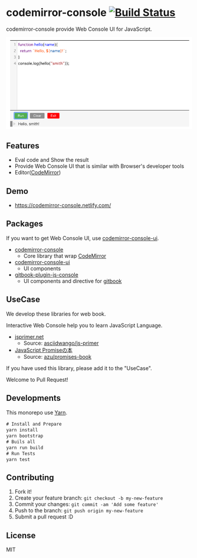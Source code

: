 # codemirror-console [![Build Status](https://travis-ci.org/azu/codemirror-console.svg?branch=master)](https://travis-ci.org/azu/codemirror-console)

codemirror-console provide Web Console UI for JavaScript.

[![screenshot](./docs/screenshot.png)](https://codemirror-console.netlify.com/)

## Features

- Eval code and Show the result
- Provide Web Console UI that is similar with Browser's developer tools
- Editor([CodeMirror](https://codemirror.net/))

## Demo

- <https://codemirror-console.netlify.com/>

## Packages

If you want to get Web Console UI, use [codemirror-console-ui](./packages/codemirror-console-ui).

- [codemirror-console](./packages/codemirror-console)
    - Core library that wrap [CodeMirror](https://codemirror.net/)
- [codemirror-console-ui](./packages/codemirror-console-ui)
    - UI components
- [gitbook-plugin-js-console](./packages/gitbook-plugin-js-console)
    - UI components and directive for [gitbook](https://github.com/GitbookIO/gitbook)

## UseCase

We develop these libraries for web book.

Interactive Web Console help you to learn JavaScript Language.

- [jsprimer.net](https://jsprimer.net/ "この書籍について · JavaScriptの入門書 #jsprimer")
    - Source: [asciidwango/js-primer](https://github.com/asciidwango/js-primer "asciidwango/js-primer: JavaScriptの入門書")
- [JavaScript Promiseの本](http://azu.github.io/promises-book/ "JavaScript Promiseの本")
    - Source: [azu/promises-book](https://github.com/azu/promises-book/ "azu/promises-book: JavaScript Promiseの本")

If you have used this library, please add it to the "UseCase".

Welcome to Pull Request!

## Developments

This monorepo use [Yarn](http://yarnpkg.com/).

    # Install and Prepare
    yarn install
    yarn bootstrap
    # Buils all
    yarn run build
    # Run Tests
    yarn test
    
## Contributing

1. Fork it!
2. Create your feature branch: `git checkout -b my-new-feature`
3. Commit your changes: `git commit -am 'Add some feature'`
4. Push to the branch: `git push origin my-new-feature`
5. Submit a pull request :D

## License

MIT
